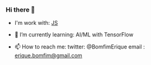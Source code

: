 ### Hi there 👋

- I'm work with:
[JS](/images/javascript.png)

- 🌱 I’m currently learning: 
AI/ML with TensorFlow

- 📫 How to reach me:
twitter: @BomfimErique
email  : erique.bomfim@gmail.com


<!--
**eriquebomfim/eriquebomfim** is a ✨ _special_ ✨ repository because its `README.md` (this file) appears on your GitHub profile.

Here are some ideas to get you started:

- 🔭 I’m currently working on ...
- 🌱 I’m currently learning ...
- 👯 I’m looking to collaborate on ...
- 🤔 I’m looking for help with ...
- 💬 Ask me about ...
- 📫 How to reach me: ...
- 😄 Pronouns: ...
- ⚡ Fun fact: ...
-->


